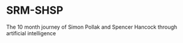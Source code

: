 # SRM-SHSP
The 10 month journey of Simon Pollak and Spencer Hancock through artificial intelligence
